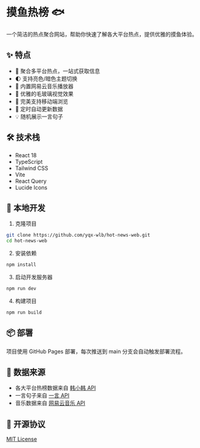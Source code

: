 # 摸鱼热榜 🐟

一个简洁的热点聚合网站，帮助你快速了解各大平台热点，提供优雅的摸鱼体验。

## ✨ 特点

- 🎯 聚合多平台热点，一站式获取信息
- 🌓 支持亮色/暗色主题切换
- 🎵 内置网易云音乐播放器
- 💫 优雅的毛玻璃视觉效果
- 📱 完美支持移动端浏览
- 🔄 定时自动更新数据
- 💡 随机展示一言句子

## 🛠️ 技术栈

- React 18
- TypeScript
- Tailwind CSS
- Vite
- React Query
- Lucide Icons

## 🚀 本地开发

1. 克隆项目

```bash
git clone https://github.com/yqx-wlb/hot-news-web.git
cd hot-news-web
```

2. 安装依赖

```bash
npm install
```

3. 启动开发服务器

```bash
npm run dev
```

4. 构建项目

```bash
npm run build
```

## 📦 部署

项目使用 GitHub Pages 部署，每次推送到 main 分支会自动触发部署流程。

## 🌟 数据来源

- 各大平台热榜数据来自 [韩小韩 API](https://api.vvhan.com)
- 一言句子来自 [一言 API](https://api.vvhan.com/api/ian)
- 音乐数据来自 [网易云音乐 API](https://api.vvhan.com/api/wyMusic)

## 📝 开源协议

[MIT License](LICENSE)
